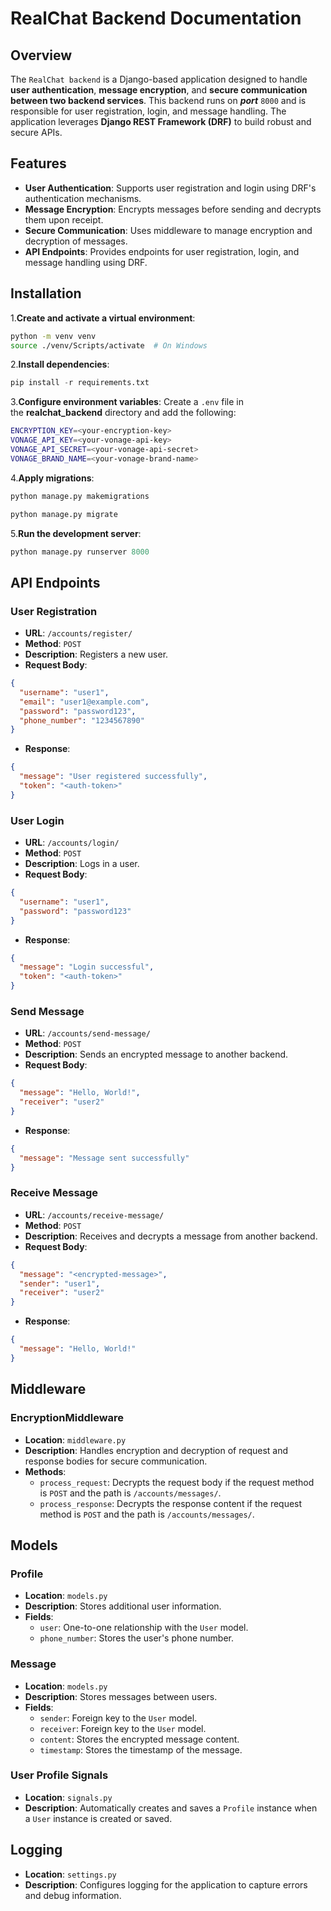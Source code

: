 # RealChat Backend Documentation

## Overview

The `RealChat backend` is a Django-based application designed to handle **user authentication**, **message encryption**, and **secure communication between two backend services**. This backend runs on **_port_** `8000` and is responsible for user registration, login, and message handling. The application leverages **Django REST Framework (DRF)** to build robust and secure APIs.

## Features

- **User Authentication**: Supports user registration and login using DRF's authentication mechanisms.
- **Message Encryption**: Encrypts messages before sending and decrypts them upon receipt.
- **Secure Communication**: Uses middleware to manage encryption and decryption of messages.
- **API Endpoints**: Provides endpoints for user registration, login, and message handling using DRF.

## Installation

1.**Create and activate a virtual environment**:

```bash
python -m venv venv
source ./venv/Scripts/activate  # On Windows
```

2.**Install dependencies**:

```python
pip install -r requirements.txt
```

3.**Configure environment variables**: Create a `.env` file in the **realchat_backend** directory and add the following:

```bash
ENCRYPTION_KEY=<your-encryption-key>
VONAGE_API_KEY=<your-vonage-api-key>
VONAGE_API_SECRET=<your-vonage-api-secret>
VONAGE_BRAND_NAME=<your-vonage-brand-name>
```

4.**Apply migrations**:

```python
python manage.py makemigrations
```

```python
python manage.py migrate
```

5.**Run the development server**:

```python
python manage.py runserver 8000
```

## API Endpoints

### User Registration

- **URL**: `/accounts/register/`
- **Method**: `POST`
- **Description**: Registers a new user.
- **Request Body**:

```json
{
  "username": "user1",
  "email": "user1@example.com",
  "password": "password123",
  "phone_number": "1234567890"
}
```

- **Response**:

```json
{
  "message": "User registered successfully",
  "token": "<auth-token>"
}
```

### User Login

- **URL**: `/accounts/login/`
- **Method**: `POST`
- **Description**: Logs in a user.
- **Request Body**:

```json
{
  "username": "user1",
  "password": "password123"
}
```

- **Response**:

```json
{
  "message": "Login successful",
  "token": "<auth-token>"
}
```

### Send Message

- **URL**: `/accounts/send-message/`
- **Method**: `POST`
- **Description**: Sends an encrypted message to another backend.
- **Request Body**:

```json
{
  "message": "Hello, World!",
  "receiver": "user2"
}
```

- **Response**:

```json
{
  "message": "Message sent successfully"
}
```

### Receive Message

- **URL**: `/accounts/receive-message/`
- **Method**: `POST`
- **Description**: Receives and decrypts a message from another backend.
- **Request Body**:

```json
{
  "message": "<encrypted-message>",
  "sender": "user1",
  "receiver": "user2"
}
```

- **Response**:

```json
{
  "message": "Hello, World!"
}
```

## Middleware

### EncryptionMiddleware

- **Location**: `middleware.py`
- **Description**: Handles encryption and decryption of request and response bodies for secure communication.
- **Methods**:
  - `process_request`: Decrypts the request body if the request method is `POST` and the path is `/accounts/messages/`.
  - `process_response`: Decrypts the response content if the request method is `POST` and the path is `/accounts/messages/`.

## Models

### Profile

- **Location**: `models.py`
- **Description**: Stores additional user information.
- **Fields**:
  - `user`: One-to-one relationship with the `User` model.
  - `phone_number`: Stores the user's phone number.

### Message

- **Location**: `models.py`
- **Description**: Stores messages between users.
- **Fields**:
  - `sender`: Foreign key to the `User` model.
  - `receiver`: Foreign key to the `User` model.
  - `content`: Stores the encrypted message content.
  - `timestamp`: Stores the timestamp of the message.

### User Profile Signals

- **Location**: `signals.py`
- **Description**: Automatically creates and saves a `Profile` instance when a `User` instance is created or saved.

## Logging

- **Location**: `settings.py`
- **Description**: Configures logging for the application to capture errors and debug information.
